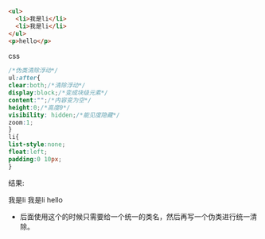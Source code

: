 ```html
<ul>
  <li>我是li</li>
  <li>我是li</li>
</ul>
<p>hello</p>
```
css
```css
/*伪类清除浮动*/
ul:after{
clear:both;/*清除浮动*/
display:block;/*变成块级元素*/
content:"";/*内容变为空*/
height:0;/*高度0*/
visibility: hidden;/*能见度隐藏*/
zoom:1;
}
li{
list-style:none;
float:left;
padding:0 10px;
}
```
结果:

我是li 我是li
hello

- 后面使用这个的时候只需要给一个统一的类名，然后再写一个伪类进行统一清除。